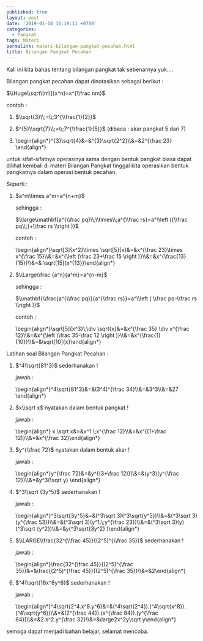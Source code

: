 ```yaml
---
published: true
layout: post
date: '2019-01-14 16:19:11 +0700'
categories:
  - Pangkat
tags: Materi
permalink: materi-bilangan-pangkat-pecahan.html
title: Bilangan Pangkat Pecahan
---
```

Kali ini kita bahas tentang bilangan pangkat tak sebenarnya yuk….

Bilangan pangkat pecahan dapat dinotasikan sebagai berikut :

$\\Huge\\sqrt\[m\]{x^n}=x^{\\frac nm}$

contoh :

1.  $\\sqrt{3}\\;=\\;3^{\\frac{1}{2}}$
    
2.  $^{5}\\sqrt{7}\\;=\\;7^{\\frac{1}{5}}$ (dibaca : akar pangkat 5 dari 7)
    
3.  \\begin{align\*}^{3}\\sqrt{4}&=&^{3}\\sqrt{2^2}\\\\&=&2^{\\frac 23} \\end{align\*}
    

untuk sifat-sifatnya operasinya sama dengan bentuk pangkat biasa dapat dilihat kembali di materi Bilangan Pangkat tinggal kita operasikan bentuk pangkatnya dalam operasi bentuk pecahan.

Seperti :

1.  $a^n\\times a^m=a^{n+m}$
    
    sehingga :
    
    $\\large\\mathbf{a^{\\frac pq}\\;\\times\\;a^{\\frac rs}=a^\\left ({\\frac pq\\;}+\\frac rs \\right )}$
    
    contoh :
    
    \\begin{align\*}\\sqrt\[3\]{x^2}\\times \\sqrt\[5\]{x}&=&x^{\\frac 23}\\times x^{\\frac 15}\\\\&=&x^{\\left (\\frac 23+\\frac 15 \\right )}\\\\&=&x^{\\frac{13}{15}}\\\\&=& \\sqrt\[15\]{x^{13}}\\end{align\*}
    
2.  $\\Large\\frac {a^n}{a^m}=a^{n-m}$
    
    sehingga :
    
    $\\mathbf{\\frac{a^{\\frac pq}}{a^{\\frac rs}}=a^\\left ( \\frac pq-\\frac rs \\right )}$
    
    contoh :
    
    \\begin{align\*}\\sqrt\[5\]{x^3}\\;\\div \\sqrt{x}&=&x^{\\frac 35} \\div x^{\\frac 12}\\\\&=&x^{\\left (\\frac 35-\\frac 12 \\right )}\\\\&=&x^{\\frac{1}{10}}\\\\&=&\\sqrt\[10\]{x}\\end{align\*}
    

Latihan soal Bilangan Pangkat Pecahan :

1.  $^4\\sqrt{81^3}$ sederhanakan !
    
    jawab :
    
    \\begin{align\*}^4\\sqrt{81^3}&=&(3^4)^{\\frac 34}\\\\&=&3^3\\\\&=&27 \\end{align\*}
    
2.  $x\\sqrt x$ nyatakan dalam bentuk pangkat !
    
    jawab :
    
    \\begin{align\*} x \\sqrt x&=&x^1.\\;x^{\\frac 12}\\\\&=&x^{(1+\\frac 12)}\\\\&=&x^{\\frac 32}\\end{align\*}
    
3.  $y^{\\frac 72}$ nyatakan dalam bentuk akar !
    
    jawab :
    
    \\begin{align\*}y^{\\frac 72}&=&y^{(3+\\frac 12)}\\\\&=&(y^3)(y^{\\frac 12})\\\\&=&y^3(\\sqrt y) \\end{align\*}
    
4.  $^3\\sqrt {3y^5}$ sederhanakan !
    
    jawab :
    
    \\begin{align\*}^3\\sqrt{3y^5}&=&(^3\\sqrt 3)(^3\\sqrt{y^5})\\\\&=&(^3\\sqrt 3)(y^{\\frac 53})\\\\&=&(^3\\sqrt 3)(y^1.\\;y^{\\frac 23})\\\\&=&(^3\\sqrt 3)(y)(^3\\sqrt {y^2})\\\\&=&y(^3\\sqrt{3y^2} )\\end{align\*}
    
5.  $\\LARGE\\frac{32^{\\frac 45}}{(2^5)^{\\frac 35}}$ sederhanakan !
    
    jawab :
    
    \\begin{align\*}\\frac{32^{\\frac 45}}{(2^5)^{\\frac 35}}&=&\\frac{(2^5)^{\\frac 45}}{(2^5)^{\\frac 35}}\\\\&=&2\\end{align\*}
    
6.  $^4\\sqrt{16x^8y^6}$ sederhanakan !
    
    jawab :
    
    \\begin{align\*}^4\\sqrt{2^4.x^8.y^6}&=&(^4\\sqrt{2^4}).(^4\\sqrt{x^8}).(^4\\sqrt{y^6})\\\\&=&(2^{\\frac 44}).(x^{\\frac 84}).(y^{\\frac 64})\\\\&=&2.x^2.y^{\\frac 32}\\\\&=&\\large2x^2y\\sqrt y\\end{align\*}
    

semoga dapat menjadi bahan belajar, selamat mencoba.


